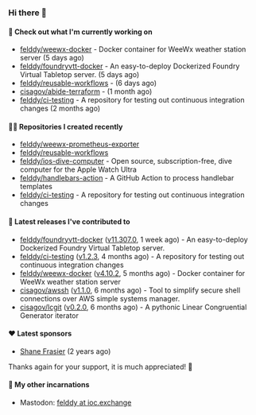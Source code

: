 ### Hi there 👋

#### 👷 Check out what I'm currently working on

- [felddy/weewx-docker](https://github.com/felddy/weewx-docker) - Docker container for WeeWx weather station server (5 days ago)
- [felddy/foundryvtt-docker](https://github.com/felddy/foundryvtt-docker) - An easy-to-deploy Dockerized Foundry Virtual Tabletop server. (5 days ago)
- [felddy/reusable-workflows](https://github.com/felddy/reusable-workflows) -  (6 days ago)
- [cisagov/abide-terraform](https://github.com/cisagov/abide-terraform) -  (1 month ago)
- [felddy/ci-testing](https://github.com/felddy/ci-testing) - A repository for testing out continuous integration changes (2 months ago)

#### 👨‍💻 Repositories I created recently

- [felddy/weewx-prometheus-exporter](https://github.com/felddy/weewx-prometheus-exporter)
- [felddy/reusable-workflows](https://github.com/felddy/reusable-workflows)
- [felddy/ios-dive-computer](https://github.com/felddy/ios-dive-computer) - Open source, subscription-free, dive computer for the Apple Watch Ultra
- [felddy/handlebars-action](https://github.com/felddy/handlebars-action) - A GitHub Action to process handlebar templates
- [felddy/ci-testing](https://github.com/felddy/ci-testing) - A repository for testing out continuous integration changes

#### 🚀 Latest releases I've contributed to

- [felddy/foundryvtt-docker](https://github.com/felddy/foundryvtt-docker) ([v11.307.0](https://github.com/felddy/foundryvtt-docker/releases/tag/v11.307.0), 1 week ago) - An easy-to-deploy Dockerized Foundry Virtual Tabletop server.
- [felddy/ci-testing](https://github.com/felddy/ci-testing) ([v1.2.3](https://github.com/felddy/ci-testing/releases/tag/v1.2.3), 4 months ago) - A repository for testing out continuous integration changes
- [felddy/weewx-docker](https://github.com/felddy/weewx-docker) ([v4.10.2](https://github.com/felddy/weewx-docker/releases/tag/v4.10.2), 5 months ago) - Docker container for WeeWx weather station server
- [cisagov/awssh](https://github.com/cisagov/awssh) ([v1.1.0](https://github.com/cisagov/awssh/releases/tag/v1.1.0), 6 months ago) - Tool to simplify secure shell connections over AWS simple systems manager.
- [cisagov/lcgit](https://github.com/cisagov/lcgit) ([v0.2.0](https://github.com/cisagov/lcgit/releases/tag/v0.2.0), 6 months ago) - A pythonic Linear Congruential Generator iterator

#### ❤️ Latest sponsors
- [Shane Frasier](https://github.com/jsf9k) (2 years ago)

Thanks again for your support, it is much appreciated! 🙏

#### 🐋 My other incarnations
- Mastodon: <a rel="me" href="https://ioc.exchange/@felddy">felddy at ioc.exchange</a>
